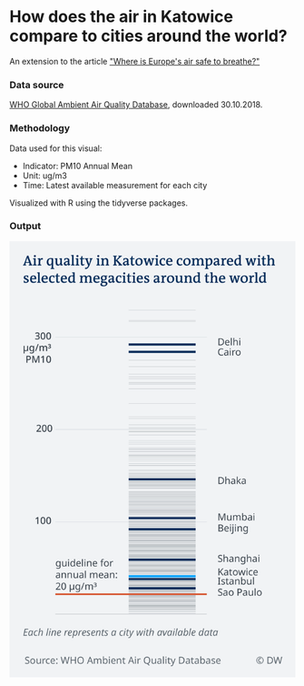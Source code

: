 # How does the air in Katowice compare to cities around the world?

An extension to the article ["Where is Europe's air safe to breathe?"](https://www.dw.com/en/where-is-europes-air-safe-to-breathe/a-46189571)

### Data source

[WHO Global Ambient Air Quality Database](http://www.who.int/airpollution/data/cities/en/), downloaded 30.10.2018.

### Methodology

Data used for this visual:
- Indicator: PM10 Annual Mean
- Unit: ug/m3
- Time: Latest available measurement for each city

Visualized with R using the tidyverse packages.


### Output
![Chart Air quality in Katowice compared to selected megacities around the world](086_en_airquality_strip_pm10_megacities_DW.png)
